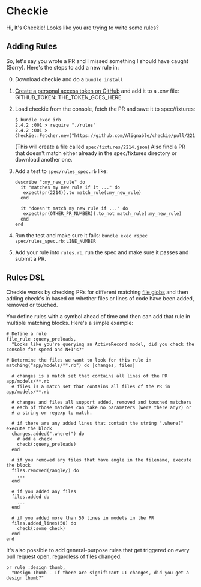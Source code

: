 # Checkie

Hi, It's Checkie! Looks like you are trying to write some rules?

## Adding Rules

So, let's say you wrote a PR and I missed something I should have caught (Sorry). Here's the steps to add a new rule in:

0. Download checkie and do a `bundle install`
1. [Create a personal access token on GitHub](https://help.github.com/articles/creating-a-personal-access-token-for-the-command-line/) and add it to a .env file:
    GITHUB_TOKEN: THE_TOKEN_GOES_HERE
     
2. Load checkie from the console, fetch the PR and save it to spec/fixtures:
   
   ```
   $ bundle exec irb
   2.4.2 :001 > require "./rules"
   2.4.2 :001 > Checkie::Fetcher.new("https://github.com/Alignable/checkie/pull/2214").save
   ```

   (This will create a file called `spec/fixtures/2214.json`) 
   Also find a PR that doesn't match either already in the spec/fixtures directory or
   download another one.

3. Add a test to `spec/rules_spec.rb` like:

   ```
   describe ":my_new_rule" do
     it "matches my new rule if it ..." do
      expect(pr(2214)).to match_rule(:my_new_rule)
     end

     it "doesn't match my new rule if ..." do
      expect(pr(OTHER_PR_NUMBER)).to_not match_rule(:my_new_rule)
     end
   end
   ```

4. Run the test and make sure it fails: `bundle exec rspec spec/rules_spec.rb:LINE_NUMBER`

5. Add your rule into `rules.rb`, run the spec and make sure it passes and submit a PR.

## Rules DSL

Checkie works by checking PRs for different matching [file globs](https://ruby-doc.org/core-2.5.1/Dir.html#method-c-glob) and then adding check's in based on whether files or lines of code have been added, removed or touched. 

You define rules with a symbol ahead of time and then can add that rule in multiple matching blocks. Here's a simple example:

```
# Define a rule
file_rule :query_preloads,
  "Looks like you're querying an ActiveRecord model, did you check the console for speed and N+1's?"

# Determine the files we want to look for this rule in
matching("app/models/**.rb") do |changes, files| 

  # changes is a match set that contains all lines of the PR app/models/**.rb
  # files is a match set that contains all files of the PR in app/models/**.rb

  # changes and files all support added, removed and touched matchers
  # each of those matches can take no parameters (were there any?) or
  # a string or regexp to match.

  # if there are any added lines that contain the string ".where(" execute the block
  changes.added(".where(") do
    # add a check 
    check(:query_preloads)
  end

  # if you removed any files that have angle in the filename, execute the block
  files.removed(/angle/) do
    ...
  end

  # if you added any files 
  files.added do
    ...
  end

  # if you added more than 50 lines in models in the PR
  files.added_lines(50) do
    check(:some_check)
  end
end
```

It's also possible to add general-purpose rules that get triggered on every pull request open, regardless of files changed:

```
pr_rule :design_thumb, 
  "Design Thumb - If there are significant UI changes, did you get a design thumb?"
```

